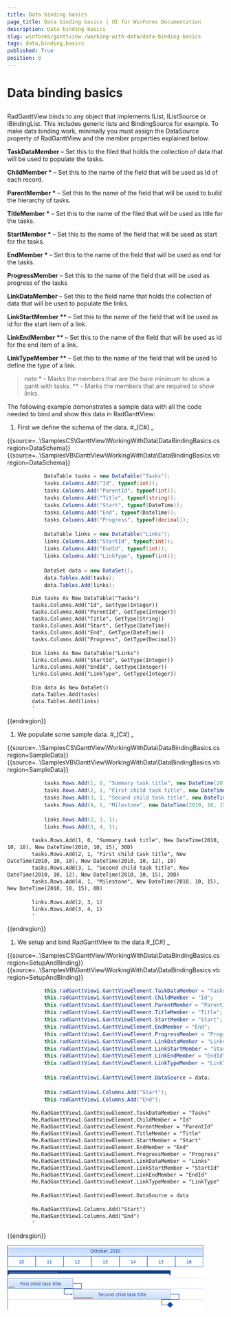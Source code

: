 ```yaml
---
title: Data binding basics
page_title: Data binding basics | UI for WinForms Documentation
description: Data binding basics
slug: winforms/ganttview-/working-with-data/data-binding-basics
tags: data,binding,basics
published: True
position: 0
---
```


# Data binding basics



## 

RadGanttView binds to any object that implements IList, IListSource or IBindingList. This includes generic lists and BindingSource for example.
          To make data binding work, minimally you must assign the DataSource property of RadGanttView and the member properties explained below.
        

__TaskDataMember__ – Set this to the filed that holds the collection of data that will be used to populate the tasks.
        

__ChildMember *__ – Set this to the name of the field that will be used as Id of each record.
        

__ParentMember *__ – Set this to the name of the field that will be used to build the hierarchy of tasks.
        

__TitleMember *__ – Set this to the name of the filed that will be used as title for the tasks.
        

__StartMember *__ – Set this to the name of the field that will be used as start for the tasks.
        

__EndMember *__ – Set this to the name of the field that will be used as end for the tasks.
        

__ProgressMember__ – Set this to the name of the field that will be used as progress of the tasks
        

__LinkDataMember__ – Set this to the field name that holds the collection of data that will be used to populate the links.
        

__LinkStartMember **__ – Set this to the name of the field that will be used as id for the start item of a link.
        

__LinkEndMember **__ – Set this to the name of the field that will be used as id for the end item of a link.
        

__LinkTypeMember **__ – Set this to the name of the field that will be used to define the type of a link.
        

>note * - Marks the members that are the bare minimum to show a gantt with tasks.
>** - Marks the members that are required to show links.
>


The following example demonstrates a sample data with all the code needed to bind and show this data in RadGanttView:
        

1. First we define the schema of the data.
            #_[C#] _

	



{{source=..\SamplesCS\GanttView\WorkingWithData\DataBindingBasics.cs region=DataSchema}} 
{{source=..\SamplesVB\GanttView\WorkingWithData\DataBindingBasics.vb region=DataSchema}} 

````C#
            DataTable tasks = new DataTable("Tasks");
            tasks.Columns.Add("Id", typeof(int));
            tasks.Columns.Add("ParentId", typeof(int));
            tasks.Columns.Add("Title", typeof(string));
            tasks.Columns.Add("Start", typeof(DateTime));
            tasks.Columns.Add("End", typeof(DateTime));
            tasks.Columns.Add("Progress", typeof(decimal));

            DataTable links = new DataTable("Links");
            links.Columns.Add("StartId", typeof(int));
            links.Columns.Add("EndId", typeof(int));
            links.Columns.Add("LinkType", typeof(int));

            DataSet data = new DataSet();
            data.Tables.Add(tasks);
            data.Tables.Add(links);
````
````VB.NET
        Dim tasks As New DataTable("Tasks")
        tasks.Columns.Add("Id", GetType(Integer))
        tasks.Columns.Add("ParentId", GetType(Integer))
        tasks.Columns.Add("Title", GetType(String))
        tasks.Columns.Add("Start", GetType(DateTime))
        tasks.Columns.Add("End", GetType(DateTime))
        tasks.Columns.Add("Progress", GetType(Decimal))

        Dim links As New DataTable("Links")
        links.Columns.Add("StartId", GetType(Integer))
        links.Columns.Add("EndId", GetType(Integer))
        links.Columns.Add("LinkType", GetType(Integer))

        Dim data As New DataSet()
        data.Tables.Add(tasks)
        data.Tables.Add(links)
        '
````

{{endregion}} 




1. We populate some sample data.
            #_[C#] _

	



{{source=..\SamplesCS\GanttView\WorkingWithData\DataBindingBasics.cs region=SampleData}} 
{{source=..\SamplesVB\GanttView\WorkingWithData\DataBindingBasics.vb region=SampleData}} 

````C#
            tasks.Rows.Add(1, 0, "Summary task title", new DateTime(2010, 10, 10), new DateTime(2010, 10, 15), 30m);
            tasks.Rows.Add(2, 1, "First child task title", new DateTime(2010, 10, 10), new DateTime(2010, 10, 12), 10);
            tasks.Rows.Add(3, 1, "Second child task title", new DateTime(2010, 10, 12), new DateTime(2010, 10, 15), 20m);
            tasks.Rows.Add(4, 1, "Milestone", new DateTime(2010, 10, 15), new DateTime(2010, 10, 15), 0m);

            links.Rows.Add(2, 3, 1);
            links.Rows.Add(3, 4, 1);
````
````VB.NET
        tasks.Rows.Add(1, 0, "Summary task title", New DateTime(2010, 10, 10), New DateTime(2010, 10, 15), 30D)
        tasks.Rows.Add(2, 1, "First child task title", New DateTime(2010, 10, 10), New DateTime(2010, 10, 12), 10)
        tasks.Rows.Add(3, 1, "Second child task title", New DateTime(2010, 10, 12), New DateTime(2010, 10, 15), 20D)
        tasks.Rows.Add(4, 1, "Milestone", New DateTime(2010, 10, 15), New DateTime(2010, 10, 15), 0D)

        links.Rows.Add(2, 3, 1)
        links.Rows.Add(3, 4, 1)
        '
````

{{endregion}} 




1. We setup and bind RadGanttView to the data
            #_[C#] _

	



{{source=..\SamplesCS\GanttView\WorkingWithData\DataBindingBasics.cs region=SetupAndBinding}} 
{{source=..\SamplesVB\GanttView\WorkingWithData\DataBindingBasics.vb region=SetupAndBinding}} 

````C#
            this.radGanttView1.GanttViewElement.TaskDataMember = "Tasks";
            this.radGanttView1.GanttViewElement.ChildMember = "Id";
            this.radGanttView1.GanttViewElement.ParentMember = "ParentId";
            this.radGanttView1.GanttViewElement.TitleMember = "Title";
            this.radGanttView1.GanttViewElement.StartMember = "Start";
            this.radGanttView1.GanttViewElement.EndMember = "End";
            this.radGanttView1.GanttViewElement.ProgressMember = "Progress";
            this.radGanttView1.GanttViewElement.LinkDataMember = "Links";
            this.radGanttView1.GanttViewElement.LinkStartMember = "StartId";
            this.radGanttView1.GanttViewElement.LinkEndMember = "EndId";
            this.radGanttView1.GanttViewElement.LinkTypeMember = "LinkType";

            this.radGanttView1.GanttViewElement.DataSource = data;

            this.radGanttView1.Columns.Add("Start");
            this.radGanttView1.Columns.Add("End");
````
````VB.NET
        Me.RadGanttView1.GanttViewElement.TaskDataMember = "Tasks"
        Me.RadGanttView1.GanttViewElement.ChildMember = "Id"
        Me.RadGanttView1.GanttViewElement.ParentMember = "ParentId"
        Me.RadGanttView1.GanttViewElement.TitleMember = "Title"
        Me.RadGanttView1.GanttViewElement.StartMember = "Start"
        Me.RadGanttView1.GanttViewElement.EndMember = "End"
        Me.RadGanttView1.GanttViewElement.ProgressMember = "Progress"
        Me.RadGanttView1.GanttViewElement.LinkDataMember = "Links"
        Me.RadGanttView1.GanttViewElement.LinkStartMember = "StartId"
        Me.RadGanttView1.GanttViewElement.LinkEndMember = "EndId"
        Me.RadGanttView1.GanttViewElement.LinkTypeMember = "LinkType"

        Me.RadGanttView1.GanttViewElement.DataSource = data

        Me.RadGanttView1.Columns.Add("Start")
        Me.RadGanttView1.Columns.Add("End")
        '
````

{{endregion}} 


![ganttview-working-with-data-data-binding-basics 001](images/ganttview-working-with-data-data-binding-basics001.png)
